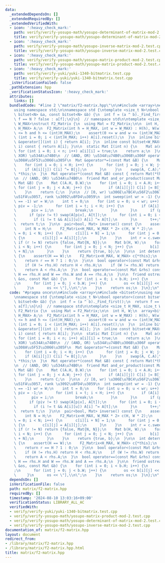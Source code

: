 ```yaml
---
data:
  _extendedDependsOn: []
  _extendedRequiredBy: []
  _extendedVerifiedWith:
  - icon: ':heavy_check_mark:'
    path: verify/verify-yosupo-math/yosupo-determinant-of-matrix-mod-2.test.cpp
    title: verify/verify-yosupo-math/yosupo-determinant-of-matrix-mod-2.test.cpp
  - icon: ':heavy_check_mark:'
    path: verify/verify-yosupo-math/yosupo-inverse-matrix-mod-2.test.cpp
    title: verify/verify-yosupo-math/yosupo-inverse-matrix-mod-2.test.cpp
  - icon: ':heavy_check_mark:'
    path: verify/verify-yosupo-math/yosupo-matrix-product-mod-2.test.cpp
    title: verify/verify-yosupo-math/yosupo-matrix-product-mod-2.test.cpp
  - icon: ':heavy_check_mark:'
    path: verify/verify-yuki/yuki-1340-bitmatrix.test.cpp
    title: verify/verify-yuki/yuki-1340-bitmatrix.test.cpp
  _isVerificationFailed: false
  _pathExtension: hpp
  _verificationStatusIcon: ':heavy_check_mark:'
  attributes:
    links: []
  bundledCode: "#line 2 \"matrix/f2-matrix.hpp\"\n\n#include <array>\n#include <bitset>\n\
    using namespace std;\n\nnamespace std {\ntemplate <size_t N>\nbool operator<(const\
    \ bitset<N> &a, const bitset<N> &b) {\n  int f = (a ^ b)._Find_first();\n  return\
    \ f == N ? false : a[f];\n}\n}  // namespace std\n\ntemplate <size_t H_MAX, size_t\
    \ W_MAX>\nstruct F2_Matrix {\n  using Mat = F2_Matrix;\n\n  int H, W;\n  array<bitset<W_MAX>,\
    \ H_MAX> A;\n  F2_Matrix(int h = H_MAX, int w = W_MAX) : H(h), W(w) {\n    assert(0\
    \ <= h and h <= (int)H_MAX);\n    assert(0 <= w and w <= (int)W_MAX);\n    for\
    \ (int i = 0; i < (int)H_MAX; i++) A[i].reset();\n  }\n  inline bitset<W_MAX>\
    \ &operator[](int i) { return A[i]; }\n  inline const bitset<W_MAX> &operator[](int\
    \ i) const { return A[i]; }\n\n  static Mat I(int n) {\n    Mat a(n, n);\n   \
    \ for (int i = 0; i < n; i++) a[i][i] = true;\n    return a;\n  }\n\n  // (AND,\
    \ XOR) \u534A\u74B0\n  // (AND, OR) \u534A\u74B0\u306B\u306F operator/ \u3092\u5272\
    \u308A\u5F53\u3066\u305F\n  Mat &operator*=(const Mat &B) {\n    Mat C(H, B.W);\n\
    \    for (int i = 0; i < H; i++) {\n      for (int j = 0; j < W; j++) {\n    \
    \    if (A[i][j]) C[i] ^= B[j];\n      }\n    }\n    swap(A, C.A);\n    return\
    \ *this;\n  }\n  Mat operator*(const Mat &B) const { return Mat(*this) *= B; }\n\
    \n  // (AND, OR) \u534A\u74B0\n  friend Mat and_or_product(const Mat &A, const\
    \ Mat &B) {\n    Mat C(A.H, B.W);\n    for (int i = 0; i < A.H; i++) {\n     \
    \ for (int j = 0; j < A.W; j++) {\n        if (A[i][j]) C[i] |= B[j];\n      }\n\
    \    }\n    return C;\n  }\n\n  // [0, wr) \u306E\u7BC4\u56F2\u3067\u6383\u304D\
    \u51FA\u3057, rank \u3092\u8FD4\u3059\n  int sweep(int wr = -1) {\n    if (wr\
    \ == -1) wr = W;\n    int t = 0;\n    for (int u = 0; u < wr; u++) {\n      int\
    \ piv = -1;\n      for (int i = t; i < H; i++) {\n        if (A[i][u]) {\n   \
    \       piv = i;\n          break;\n        }\n      }\n      if (piv == -1) continue;\n\
    \      if (piv != t) swap(A[piv], A[t]);\n      for (int i = 0; i < H; i++) {\n\
    \        if (i != t && A[i][u]) A[i] ^= A[t];\n      }\n      t++;\n    }\n  \
    \  return t;\n  }\n\n  pair<bool, Mat> inverse() const {\n    assert(H == W);\n\
    \    int N = H;\n    F2_Matrix<H_MAX, W_MAX * 2> c(H, W * 2);\n    for (int i\
    \ = 0; i < N; i++) {\n      c[i][i + N] = 1;\n      for (int j = 0; j < N; j++)\
    \ {\n        c[i][j] = A[i][j];\n      }\n    }\n    int r = c.sweep(N);\n   \
    \ if (r != N) return {false, Mat{N, N}};\n    Mat b(H, W);\n    for (int i = 0;\
    \ i < N; i++) {\n      for (int j = 0; j < N; j++) {\n        b[i][j] = c[i][j\
    \ + N];\n      }\n    }\n    return {true, b};\n  }\n\n  int determinant() const\
    \ {\n    assert(H == W);\n    F2_Matrix<H_MAX, W_MAX> c{*this};\n    int r = c.sweep();\n\
    \    return r == H ? 1 : 0;\n  }\n\n  bool operator<(const Mat &rhs) const {\n\
    \    if (H != rhs.H) return H < rhs.H;\n    if (W != rhs.W) return W < rhs.W;\n\
    \    return A < rhs.A;\n  }\n  bool operator==(const Mat &rhs) const {\n    return\
    \ H == rhs.H and W == rhs.W and A == rhs.A;\n  }\n\n  friend ostream &operator<<(ostream\
    \ &os, const Mat &b) {\n    for (int i = 0; i < b.H; i++) {\n      os << \"[ \"\
    ;\n      for (int j = 0; j < b.W; j++) {\n        os << b[i][j] << \", \";\n \
    \     }\n      os << \"],\\n\";\n    }\n    return os;\n  }\n};\n"
  code: "#pragma once\n\n#include <array>\n#include <bitset>\nusing namespace std;\n\
    \nnamespace std {\ntemplate <size_t N>\nbool operator<(const bitset<N> &a, const\
    \ bitset<N> &b) {\n  int f = (a ^ b)._Find_first();\n  return f == N ? false :\
    \ a[f];\n}\n}  // namespace std\n\ntemplate <size_t H_MAX, size_t W_MAX>\nstruct\
    \ F2_Matrix {\n  using Mat = F2_Matrix;\n\n  int H, W;\n  array<bitset<W_MAX>,\
    \ H_MAX> A;\n  F2_Matrix(int h = H_MAX, int w = W_MAX) : H(h), W(w) {\n    assert(0\
    \ <= h and h <= (int)H_MAX);\n    assert(0 <= w and w <= (int)W_MAX);\n    for\
    \ (int i = 0; i < (int)H_MAX; i++) A[i].reset();\n  }\n  inline bitset<W_MAX>\
    \ &operator[](int i) { return A[i]; }\n  inline const bitset<W_MAX> &operator[](int\
    \ i) const { return A[i]; }\n\n  static Mat I(int n) {\n    Mat a(n, n);\n   \
    \ for (int i = 0; i < n; i++) a[i][i] = true;\n    return a;\n  }\n\n  // (AND,\
    \ XOR) \u534A\u74B0\n  // (AND, OR) \u534A\u74B0\u306B\u306F operator/ \u3092\u5272\
    \u308A\u5F53\u3066\u305F\n  Mat &operator*=(const Mat &B) {\n    Mat C(H, B.W);\n\
    \    for (int i = 0; i < H; i++) {\n      for (int j = 0; j < W; j++) {\n    \
    \    if (A[i][j]) C[i] ^= B[j];\n      }\n    }\n    swap(A, C.A);\n    return\
    \ *this;\n  }\n  Mat operator*(const Mat &B) const { return Mat(*this) *= B; }\n\
    \n  // (AND, OR) \u534A\u74B0\n  friend Mat and_or_product(const Mat &A, const\
    \ Mat &B) {\n    Mat C(A.H, B.W);\n    for (int i = 0; i < A.H; i++) {\n     \
    \ for (int j = 0; j < A.W; j++) {\n        if (A[i][j]) C[i] |= B[j];\n      }\n\
    \    }\n    return C;\n  }\n\n  // [0, wr) \u306E\u7BC4\u56F2\u3067\u6383\u304D\
    \u51FA\u3057, rank \u3092\u8FD4\u3059\n  int sweep(int wr = -1) {\n    if (wr\
    \ == -1) wr = W;\n    int t = 0;\n    for (int u = 0; u < wr; u++) {\n      int\
    \ piv = -1;\n      for (int i = t; i < H; i++) {\n        if (A[i][u]) {\n   \
    \       piv = i;\n          break;\n        }\n      }\n      if (piv == -1) continue;\n\
    \      if (piv != t) swap(A[piv], A[t]);\n      for (int i = 0; i < H; i++) {\n\
    \        if (i != t && A[i][u]) A[i] ^= A[t];\n      }\n      t++;\n    }\n  \
    \  return t;\n  }\n\n  pair<bool, Mat> inverse() const {\n    assert(H == W);\n\
    \    int N = H;\n    F2_Matrix<H_MAX, W_MAX * 2> c(H, W * 2);\n    for (int i\
    \ = 0; i < N; i++) {\n      c[i][i + N] = 1;\n      for (int j = 0; j < N; j++)\
    \ {\n        c[i][j] = A[i][j];\n      }\n    }\n    int r = c.sweep(N);\n   \
    \ if (r != N) return {false, Mat{N, N}};\n    Mat b(H, W);\n    for (int i = 0;\
    \ i < N; i++) {\n      for (int j = 0; j < N; j++) {\n        b[i][j] = c[i][j\
    \ + N];\n      }\n    }\n    return {true, b};\n  }\n\n  int determinant() const\
    \ {\n    assert(H == W);\n    F2_Matrix<H_MAX, W_MAX> c{*this};\n    int r = c.sweep();\n\
    \    return r == H ? 1 : 0;\n  }\n\n  bool operator<(const Mat &rhs) const {\n\
    \    if (H != rhs.H) return H < rhs.H;\n    if (W != rhs.W) return W < rhs.W;\n\
    \    return A < rhs.A;\n  }\n  bool operator==(const Mat &rhs) const {\n    return\
    \ H == rhs.H and W == rhs.W and A == rhs.A;\n  }\n\n  friend ostream &operator<<(ostream\
    \ &os, const Mat &b) {\n    for (int i = 0; i < b.H; i++) {\n      os << \"[ \"\
    ;\n      for (int j = 0; j < b.W; j++) {\n        os << b[i][j] << \", \";\n \
    \     }\n      os << \"],\\n\";\n    }\n    return os;\n  }\n};\n"
  dependsOn: []
  isVerificationFile: false
  path: matrix/f2-matrix.hpp
  requiredBy: []
  timestamp: '2024-08-10 13:03:16+09:00'
  verificationStatus: LIBRARY_ALL_AC
  verifiedWith:
  - verify/verify-yuki/yuki-1340-bitmatrix.test.cpp
  - verify/verify-yosupo-math/yosupo-matrix-product-mod-2.test.cpp
  - verify/verify-yosupo-math/yosupo-determinant-of-matrix-mod-2.test.cpp
  - verify/verify-yosupo-math/yosupo-inverse-matrix-mod-2.test.cpp
documentation_of: matrix/f2-matrix.hpp
layout: document
redirect_from:
- /library/matrix/f2-matrix.hpp
- /library/matrix/f2-matrix.hpp.html
title: matrix/f2-matrix.hpp
---
```

